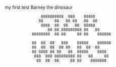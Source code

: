 my first test
Barney the dinosaur


 
                    8888888888  888    88888
                   88     88   88 88   88  88
                    8888  88  88   88  88888
                       88 88 888888888 88   88
                88888888  88 88     88 88    888888
 
                88  88  88   888    88888    888888
                88  88  88  88 88   88  88  88
                88 8888 88 88   88  88888    8888
                 888  888 888888888 88   88     88
                  88  88  88     88 88    8888888
 
